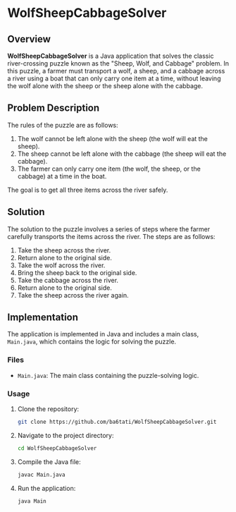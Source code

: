 # WolfSheepCabbageSolver

## Overview

**WolfSheepCabbageSolver** is a Java application that solves the classic river-crossing puzzle known as the "Sheep, Wolf, and Cabbage" problem. In this puzzle, a farmer must transport a wolf, a sheep, and a cabbage across a river using a boat that can only carry one item at a time, without leaving the wolf alone with the sheep or the sheep alone with the cabbage.

## Problem Description

The rules of the puzzle are as follows:
1. The wolf cannot be left alone with the sheep (the wolf will eat the sheep).
2. The sheep cannot be left alone with the cabbage (the sheep will eat the cabbage).
3. The farmer can only carry one item (the wolf, the sheep, or the cabbage) at a time in the boat.

The goal is to get all three items across the river safely.

## Solution

The solution to the puzzle involves a series of steps where the farmer carefully transports the items across the river. The steps are as follows:
1. Take the sheep across the river.
2. Return alone to the original side.
3. Take the wolf across the river.
4. Bring the sheep back to the original side.
5. Take the cabbage across the river.
6. Return alone to the original side.
7. Take the sheep across the river again.

## Implementation

The application is implemented in Java and includes a main class, `Main.java`, which contains the logic for solving the puzzle.

### Files
- `Main.java`: The main class containing the puzzle-solving logic.

### Usage

1. Clone the repository:
    ```sh
    git clone https://github.com/ba6tati/WolfSheepCabbageSolver.git
    ```
2. Navigate to the project directory:
    ```sh
    cd WolfSheepCabbageSolver
    ```
3. Compile the Java file:
    ```sh
    javac Main.java
    ```
4. Run the application:
    ```sh
    java Main
    ```